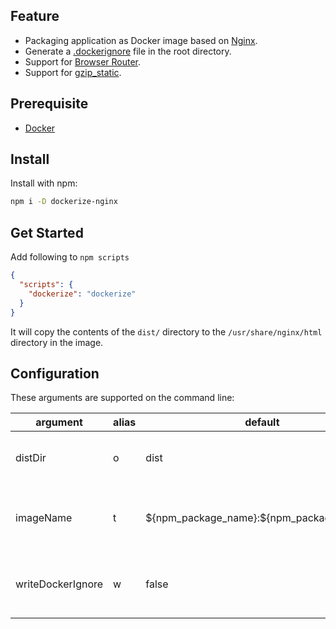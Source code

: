 ## Feature

- Packaging application as Docker image based on [Nginx](https://hub.docker.com/_/nginx).
- Generate a [.dockerignore](https://docs.docker.com/engine/reference/builder/#dockerignore-file) file in the root directory.
- Support for [Browser Router](https://reactrouter.com/en/main/router-components/browser-router).
- Support for [gzip_static](https://nginx.org/en/docs/http/ngx_http_gzip_static_module.html).

## Prerequisite

- [Docker](https://www.docker.com/)

## Install

Install with npm:

```bash
npm i -D dockerize-nginx
```

## Get Started

Add following to `npm scripts`

```json
{
  "scripts": {
    "dockerize": "dockerize"
  }
}
```

It will copy the contents of the `dist/` directory to the `/usr/share/nginx/html` directory in the image.

## Configuration

These arguments are supported on the command line:

| argument          | alias | default                                      | description                                                    |
| ----------------- | ----- | -------------------------------------------- | -------------------------------------------------------------- |
| distDir           | o     | dist                                         | Output directory of SPA application                            |
| imageName         | t     | \${npm_package_name}:\${npm_package_version} | Name and optionally a container tag (format: "name:tag")       |
| writeDockerIgnore | w     | false                                        | Whether to generate a .dockerignore file in the root directory |
